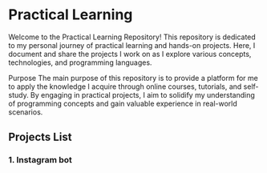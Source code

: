 # Practical Learning

Welcome to the Practical Learning Repository! This repository is dedicated to my personal journey of practical learning and hands-on projects. Here, I document and share the projects I work on as I explore various concepts, technologies, and programming languages.

Purpose
The main purpose of this repository is to provide a platform for me to apply the knowledge I acquire through online courses, tutorials, and self-study. By engaging in practical projects, I aim to solidify my understanding of programming concepts and gain valuable experience in real-world scenarios.

## Projects List
### 1. Instagram bot
